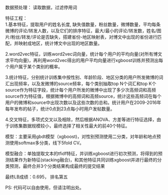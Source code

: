 数据预处理： 读取数据，过滤停用词

特征工程：     
1.基本特征，提取用户的姓名长度, 缺失值数量，粉丝数量，微博数量，平均每条微博的评论/转发人数，以及它们的排序特征，最大/最小的评论/转发数，姓名/图片/粉丝/转发/评论是否缺失，搭建省份-地区映射表，对博文中出现的省份进行匹配，并映射成地区，统计博文中出现的地区数量。

2.word2vec特征，训练word2vec词向量，统计每个用户的平均向量(对所有博文求平均向量)，再利用word2vec得出的用户平均向量进行xgboost训练并预测出每个用户属于某个类别的概率。

3.统计特征，分别统计训练集中按性别、年龄阶段、地区分类的用户所发微博的词汇出现频率，以及发微博的source频率，每个类别抽取top N个词汇和top K个source作为特征字段，统计每个用户所发的微博中出现了多少次高频词和高频source作为特征值，根据微博中的高频词和高频source，统计这些高频词在每个用户的微博和source中出现次数以及这些次数的总和。统计用户在2009-2016年每年发布的帖子，统计0点到23点每小时用户发帖数量。

4.交叉特征，多项式交叉以及相除，然后根据ANOVA、方差等进行特征选择，由于训练集数据规模较小，最终选择了相关性最大的前40个特征。

模型：主要采用gbdt模型（xgboost)，对性别预测使用二分类，对年龄和地点预测使用softmax多分类，线下5fold CV。

模型融合：单独提取文本的tfidf特征，并训练xgboost进行初次预测，将得到的预测结果作为新特征(stacking融合)，和其他特征共同训练xgboost并进行最终的分类预测，最终合并3个分类结果构成最终的提交结果


最终LB成绩：0.695， 排名第五

PS: 代码可以自由使用，但请注明出处。
